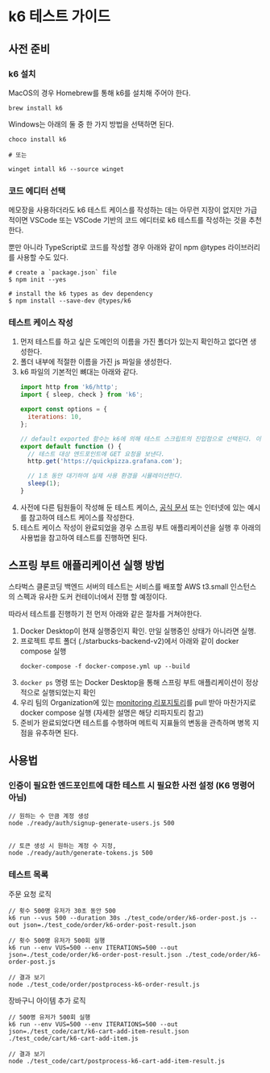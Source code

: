 # k6 테스트 가이드

## 사전 준비

### k6 설치

MacOS의 경우 Homebrew를 통해 k6를 설치해 주어야 한다.

```shell
brew install k6
```

Windows는 아래의 둘 중 한 가지 방법을 선택하면 된다.

```shell
choco install k6

# 또는

winget intall k6 --source winget
```

### 코드 에디터 선택

메모장을 사용하더라도 k6 테스트 케이스를 작성하는 데는 아무런 지장이 없지만 가급적이면 VSCode 또는 VSCode 기반의 코드 에디터로 k6 테스트를 작성하는 것을 추천한다.

뿐만 아니라 TypeScript로 코드를 작성할 경우 아래와 같이 npm @types 라이브러리를 사용할 수도 있다.

```shell
# create a `package.json` file
$ npm init --yes

# install the k6 types as dev dependency
$ npm install --save-dev @types/k6
```

### 테스트 케이스 작성

1. 먼저 테스트를 하고 싶은 도메인의 이름을 가진 폴더가 있는지 확인하고 없다면 생성한다.
2. 폴더 내부에 적절한 이름을 가진 js 파일을 생성한다.
3. k6 파일의 기본적인 뼈대는 아래와 같다.
   ```javascript
   import http from 'k6/http';
   import { sleep, check } from 'k6';

   export const options = {
     iterations: 10,
   };

   // default exported 함수는 k6에 의해 테스트 스크립트의 진입점으로 선택된다. 이 함수는 테스트 전체 기간 동안 “반복”을 통해 반복적으로 실행된다.
   export default function () {
     // 테스트 대상 엔드포인트에 GET 요청을 보낸다.
     http.get('https://quickpizza.grafana.com');

     // 1초 동안 대기하여 실제 사용 환경을 시뮬레이션한다.
     sleep(1);
   }
   ```
4. 사전에 다른 팀원들이 작성해 둔 테스트 케이스, [공식 문서](https://grafana.com/docs/k6/latest/) 또는 인터넷에 있는 예시를 참고하여 테스트 케이스를 작성한다.
5. 테스트 케이스 작성이 완료되었을 경우 스프링 부트 애플리케이션을 실행 후 아래의 사용법을 참고하여 테스트를 진행하면 된다.

## 스프링 부트 애플리케이션 실행 방법

스타벅스 클론코딩 백엔드 서버의 테스트는 서비스를 배포할 AWS t3.small 인스턴스의 스펙과 유사한 도커 컨테이너에서 진행 할 예정이다.

따라서 테스트를 진행하기 전 먼저 아래와 같은 절차를 거쳐야한다.

1. Docker Desktop이 현재 실행중인지 확인. 만일 실행중인 상태가 아니라면 실행.
2. 프로젝트 루트 폴더 (./starbucks-backend-v2)에서 아래와 같이 docker compose 실행
   ```shell
   docker-compose -f docker-compose.yml up --build 
   ``` 
3. `docker ps` 명령 또는 Docker Desktop을 통해 스프링 부트 애플리케이션이 정상적으로 실행되었는지 확인
4. 우리 팀의 Organization에 있는 [monitoring 리포지토리](https://github.com/Git-kkalnane/monitoring)를 pull 받아 마찬가지로 docker compose 실행 (자세한 설명은 해당 리파지토리 참고)
5. 준비가 완료되었다면 테스트를 수행하며 메트릭 지표들의 변동을 관측하며 병목 지점을 유추하면 된다.

## 사용법

### 인증이 필요한 엔드포인트에 대한 테스트 시 필요한 사전 설정 (K6 명령어 아님)

```shell
// 원하는 수 만큼 계정 생성
node ./ready/auth/signup-generate-users.js 500


// 토큰 생성 시 원하는 계정 수 지정,
node ./ready/auth/generate-tokens.js 500
```

### 테스트 목록

주문 요청 로직

```shell
// 횟수 500명 유저가 30초 동안 500
k6 run --vus 500 --duration 30s ./test_code/order/k6-order-post.js --out json=./test_code/order/k6-order-post-result.json

// 횟수 500명 유저가 500회 실행
k6 run --env VUS=500 --env ITERATIONS=500 --out json=./test_code/order/k6-order-post-result.json ./test_code/order/k6-order-post.js

// 결과 보기
node ./test_code/order/postprocess-k6-order-result.js

```

장바구니 아이템 추가 로직

```shell
// 500명 유저가 500회 실행
k6 run --env VUS=500 --env ITERATIONS=500 --out json=./test_code/cart/k6-cart-add-item-result.json ./test_code/cart/k6-cart-add-item.js

// 결과 보기
node ./test_code/cart/postprocess-k6-cart-add-item-result.js
```
